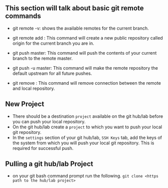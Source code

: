 ## This section will talk about basic git remote commands

- git remote -v: shows the available remotes for the current branch.
- git remote add <origin> <https path>: This command will create a new public repository called origin for the current branch you are in.
- git push <origin> master: This command will push the contents of your current branch to the remote master.
- git push -u <origin> master: This command will make the remote repository the default upstream for all future pushes.

- git remove <origin>: This command will remove connection between the remote <origin> and local repository.


## New Project

- There should be a destination `project` available on the git hub/lab before you can push your local repository.
- On the git hub/lab create a `project` to which you want to push your local git repository.
- In the `settings` section of your git hub/lab, `SSH Keys` tab, add the keys of the system from which you will push your local git repository. This is required for successful push.

## Pulling a git hub/lab Project

- on your git bash command prompt run the following.
  `git clone <https path to the hub/lab project>`
